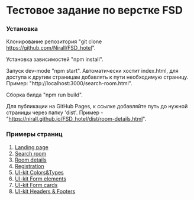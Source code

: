 # Тестовое задание по верстке FSD
### Установка
Клонирование репозитория "git clone https://github.com/Nirall/FSD_hotel".

Установка зависимостей "npm install".

Запуск dev-mode "npm start". Автоматически хостит index.html, для доступа к другим страницам добавлять к пути необходимую страницу. Пример: "http://localhost:3000/search-room.html".

Сборка билда "npm run build".

Для публикации на GitHub Pages, к ссылке добавляйте путь до нужной страницы через папку 'dist'. Пример - "https://nirall.github.io/FSD_hotel/dist/room-details.html".
### Примеры страниц
1. [Landing page](https://nirall.github.io/FSD_hotel/dist)
2. [Search room](https://nirall.github.io/FSD_hotel/dist/search-room.html)
3. [Room details](https://nirall.github.io/FSD_hotel/dist/room-details.html)
4. [Registration](https://nirall.github.io/FSD_hotel/dist/registration.html)
5. [UI-kit Colors&Types](https://nirall.github.io/FSD_hotel/dist/ui-colors.html)
6. [UI-kit Form elements](https://nirall.github.io/FSD_hotel/dist/ui-form-elements.html)
7. [UI-kit Form cards](https://nirall.github.io/FSD_hotel/dist/ui-cards.html)
8. [UI-kit Headers & Footers](https://nirall.github.io/FSD_hotel/dist/ui-headers_and_footers.html)
